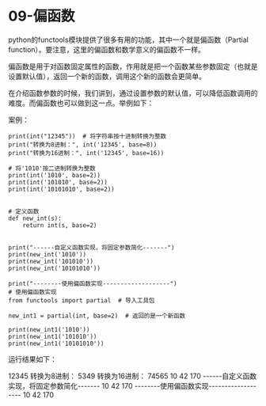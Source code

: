 # 09-偏函数


python的functools模块提供了很多有用的功能，其中一个就是偏函数（Partial function）。要注意，这里的偏函数和数学意义的偏函数不一样。


偏函数是用于对函数固定属性的函数，作用就是把一个函数某些参数固定（也就是设置默认值），返回一个新的函数，调用这个新的函数会更简单。

在介绍函数参数的时候，我们讲到，通过设置参数的默认值，可以降低函数调用的难度。而偏函数也可以做到这一点。举例如下：


案例：

```
print(int("12345"))  # 将字符串按十进制转换为整数
print("转换为8进制：", int('12345', base=8))
print("转换为16进制：", int('12345', base=16))

# 将'1010'按二进制转换为整数
print(int('1010', base=2))
print(int('101010', base=2))
print(int('10101010', base=2))


# 定义函数
def new_int(s):
    return int(s, base=2)


print("------自定义函数实现，将固定参数简化-------")
print(new_int('1010'))
print(new_int('101010'))
print(new_int('10101010'))

print("--------使用偏函数实现-------------------")
# 使用偏函数实现
from functools import partial  # 导入工具包

new_int1 = partial(int, base=2)  # 返回的是一个新函数 

print(new_int1('1010'))
print(new_int1('101010'))
print(new_int1('10101010'))

```


运行结果如下：

12345
转换为8进制： 5349
转换为16进制： 74565
10
42
170
------自定义函数实现，将固定参数简化-------
10
42
170
--------使用偏函数实现-------------------
10
42
170
